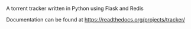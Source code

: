 A torrent tracker written in Python using Flask and Redis

Documentation can be found at https://readthedocs.org/projects/tracker/
